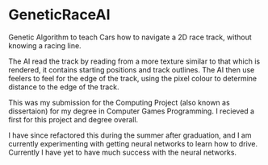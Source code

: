 # GeneticRaceAI
Genetic Algorithm to teach Cars how to navigate a 2D race track, without knowing a racing line.


The AI read the track by reading from a more texture similar to that which is rendered, it contains starting positions and track outlines. 
The AI then use feelers to feel for the edge of the track, using the pixel colour to determine distance to the edge of the track. 


This was my submission for the Computing Project (also known as dissertaion) for my degree in Computer Games Programming. 
I recieved a first for this project and degree overall. 

I have since refactored this during the summer after graduation, and I am currently experimenting with getting neural networks to learn how to drive. 
Currently I have yet to have much success with the neural networks. 
